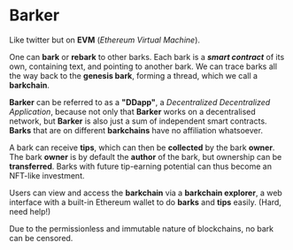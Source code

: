 # Barker
Like twitter but on **EVM** (*Ethereum Virtual Machine*).

One can **bark** or **rebark** to other barks. Each bark is a ***smart contract*** of its own, containing text, and pointing to another bark. We can trace barks all the way back to the **genesis bark**, forming a thread, which we call a **barkchain**.

**Barker** can be referred to as a **"DDapp"**, a *Decentralized Decentralized Application*, because not only that **Barker** works on a decentralised network, but **Barker** is also just a sum of independent smart contracts. **Barks** that are on different **barkchains** have no affiliation whatsoever.

A bark can receive **tips**, which can then be **collected** by the bark **owner**. The bark **owner** is by default the **author** of the bark, but ownership can be **transferred**. Barks with future tip-earning potential can thus become an NFT-like investment.

Users can view and access the **barkchain** via a **barkchain explorer**, a web interface with a built-in Ethereum wallet to do **barks** and **tips** easily. (Hard, need help!)

Due to the permissionless and immutable nature of blockchains, no bark can be censored.
